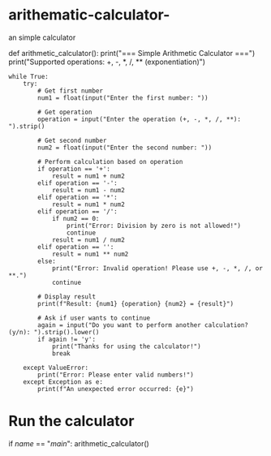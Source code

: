 # arithematic-calculator-
an simple calculator



def arithmetic_calculator():
    print("=== Simple Arithmetic Calculator ===")
    print("Supported operations: +, -, *, /, ** (exponentiation)")
    
    while True:
        try:
            # Get first number
            num1 = float(input("Enter the first number: "))
            
            # Get operation
            operation = input("Enter the operation (+, -, *, /, **): ").strip()
            
            # Get second number
            num2 = float(input("Enter the second number: "))
            
            # Perform calculation based on operation
            if operation == '+':
                result = num1 + num2
            elif operation == '-':
                result = num1 - num2
            elif operation == '*':
                result = num1 * num2
            elif operation == '/':
                if num2 == 0:
                    print("Error: Division by zero is not allowed!")
                    continue
                result = num1 / num2
            elif operation == '':
                result = num1 ** num2
            else:
                print("Error: Invalid operation! Please use +, -, *, /, or **.")
                continue
            
            # Display result
            print(f"Result: {num1} {operation} {num2} = {result}")
            
            # Ask if user wants to continue
            again = input("Do you want to perform another calculation? (y/n): ").strip().lower()
            if again != 'y':
                print("Thanks for using the calculator!")
                break
                
        except ValueError:
            print("Error: Please enter valid numbers!")
        except Exception as e:
            print(f"An unexpected error occurred: {e}")

# Run the calculator
if _name_ == "_main_":
    arithmetic_calculator()
